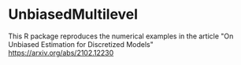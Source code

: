# UnbiasedMultilevel
This R package reproduces the numerical examples in the article "On Unbiased Estimation for Discretized Models" https://arxiv.org/abs/2102.12230 
